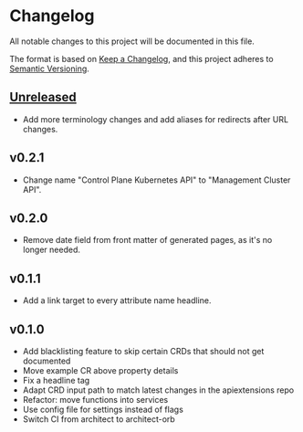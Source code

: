 # Changelog

All notable changes to this project will be documented in this file.

The format is based on [Keep a Changelog](https://keepachangelog.com/en/1.0.0/),
and this project adheres to [Semantic Versioning](https://semver.org/spec/v2.0.0.html).

## [Unreleased]

- Add more terminology changes and add aliases for redirects after URL changes.

## v0.2.1

- Change name "Control Plane Kubernetes API" to "Management Cluster API".

## v0.2.0

- Remove date field from front matter of generated pages, as it's no longer needed.

## v0.1.1

- Add a link target to every attribute name headline.

## v0.1.0

- Add blacklisting feature to skip certain CRDs that should not get documented
- Move example CR above property details
- Fix a headline tag
- Adapt CRD input path to match latest changes in the apiextensions repo
- Refactor: move functions into services
- Use config file for settings instead of flags
- Switch CI from architect to architect-orb

[Unreleased]: https://github.com/giantswarm/crd-docs-generator/tree/master

